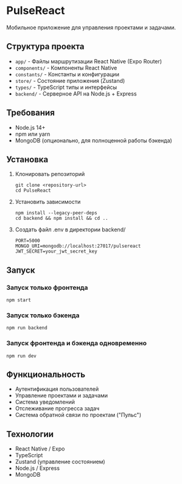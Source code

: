 # PulseReact

Мобильное приложение для управления проектами и задачами.

## Структура проекта

- `app/` - Файлы маршрутизации React Native (Expo Router)
- `components/` - Компоненты React Native
- `constants/` - Константы и конфигурации
- `store/` - Состояние приложения (Zustand)
- `types/` - TypeScript типы и интерфейсы
- `backend/` - Серверное API на Node.js + Express

## Требования

- Node.js 14+
- npm или yarn
- MongoDB (опционально, для полноценной работы бэкенда)

## Установка

1. Клонировать репозиторий
   ```
   git clone <repository-url>
   cd PulseReact
   ```

2. Установить зависимости
   ```
   npm install --legacy-peer-deps
   cd backend && npm install && cd ..
   ```

3. Создать файл .env в директории backend/
   ```
   PORT=5000
   MONGO_URI=mongodb://localhost:27017/pulsereact
   JWT_SECRET=your_jwt_secret_key
   ```

## Запуск

### Запуск только фронтенда
```
npm start
```

### Запуск только бэкенда
```
npm run backend
```

### Запуск фронтенда и бэкенда одновременно
```
npm run dev
```

## Функциональность

- Аутентификация пользователей
- Управление проектами и задачами
- Система уведомлений
- Отслеживание прогресса задач
- Система обратной связи по проектам ("Пульс")

## Технологии

- React Native / Expo
- TypeScript
- Zustand (управление состоянием)
- Node.js / Express
- MongoDB
